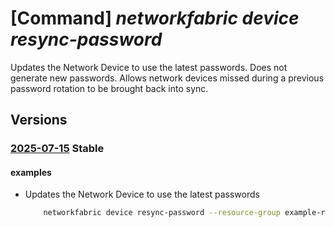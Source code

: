 # [Command] _networkfabric device resync-password_

Updates the Network Device to use the latest passwords. Does not generate new passwords. Allows network devices missed during a previous password rotation to be brought back into sync.

## Versions

### [2025-07-15](/Resources/mgmt-plane/L3N1YnNjcmlwdGlvbnMve30vcmVzb3VyY2Vncm91cHMve30vcHJvdmlkZXJzL21pY3Jvc29mdC5tYW5hZ2VkbmV0d29ya2ZhYnJpYy9uZXR3b3JrZGV2aWNlcy97fS9yZXN5bmNwYXNzd29yZHM=/2025-07-15.xml) **Stable**

<!-- mgmt-plane /subscriptions/{}/resourcegroups/{}/providers/microsoft.managednetworkfabric/networkdevices/{}/resyncpasswords 2025-07-15 -->

#### examples

- Updates the Network Device to use the latest passwords
    ```bash
        networkfabric device resync-password --resource-group example-rg --resource-name example-device
    ```
